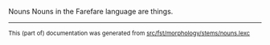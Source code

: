 Nouns
Nouns in the Farefare language are things.

* * *

<small>This (part of) documentation was generated from [src/fst/morphology/stems/nouns.lexc](https://github.com/giellalt/lang-gur/blob/main/src/fst/morphology/stems/nouns.lexc)</small>
